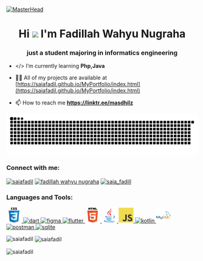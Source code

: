 [![MasterHead](https://i.pinimg.com/originals/77/ca/a3/77caa32884d735d439ade45ba37feaf2.gif)](http://www.sukeshrondla.com)

<h1 align="center">Hi <img src="https://media.giphy.com/media/hvRJCLFzcasrR4ia7z/giphy.gif" width="35"> I'm Fadillah Wahyu Nugraha </h1>

<h3 align="center">just a student majoring in informatics engineering</h3>

- </> I’m currently learning **Php,Java**

- 👨‍💻 All of my projects are available at [https://saiafadil.github.io/MyPortfolio/index.html](https://saiafadil.github.io/MyPortfolio/index.html)

- 📫 How to reach me **https://linktr.ee/masdhilz**
<img align="center" src="https://raw.githubusercontent.com/plexpt/plexpt/snake/github-snake.svg">


<h3 align="left">Connect with me:</h3>
<p align="left">
<a href="https://dev.to/saiafadil" target="blank"><img align="center" src="https://raw.githubusercontent.com/rahuldkjain/github-profile-readme-generator/master/src/images/icons/Social/devto.svg" alt="saiafadil" height="30" width="40" /></a>
<a href="https://linkedin.com/in/fadillah wahyu nugraha" target="blank"><img align="center" src="https://raw.githubusercontent.com/rahuldkjain/github-profile-readme-generator/master/src/images/icons/Social/linked-in-alt.svg" alt="fadillah wahyu nugraha" height="30" width="40" /></a>
<a href="https://instagram.com/saia_fadill" target="blank"><img align="center" src="https://raw.githubusercontent.com/rahuldkjain/github-profile-readme-generator/master/src/images/icons/Social/instagram.svg" alt="saia_fadill" height="30" width="40" /></a>
</p>

<h3 align="left">Languages and Tools:</h3>
<p align="left"> <a href="https://www.w3schools.com/css/" target="_blank" rel="noreferrer"> <img src="https://raw.githubusercontent.com/devicons/devicon/master/icons/css3/css3-original-wordmark.svg" alt="css3" width="40" height="40"/> </a> <a href="https://dart.dev" target="_blank" rel="noreferrer"> <img src="https://www.vectorlogo.zone/logos/dartlang/dartlang-icon.svg" alt="dart" width="40" height="40"/> </a> <a href="https://www.figma.com/" target="_blank" rel="noreferrer"> <img src="https://www.vectorlogo.zone/logos/figma/figma-icon.svg" alt="figma" width="40" height="40"/> </a> <a href="https://flutter.dev" target="_blank" rel="noreferrer"> <img src="https://www.vectorlogo.zone/logos/flutterio/flutterio-icon.svg" alt="flutter" width="40" height="40"/> </a> <a href="https://www.w3.org/html/" target="_blank" rel="noreferrer"> <img src="https://raw.githubusercontent.com/devicons/devicon/master/icons/html5/html5-original-wordmark.svg" alt="html5" width="40" height="40"/> </a> <a href="https://www.java.com" target="_blank" rel="noreferrer"> <img src="https://raw.githubusercontent.com/devicons/devicon/master/icons/java/java-original.svg" alt="java" width="40" height="40"/> </a> <a href="https://developer.mozilla.org/en-US/docs/Web/JavaScript" target="_blank" rel="noreferrer"> <img src="https://raw.githubusercontent.com/devicons/devicon/master/icons/javascript/javascript-original.svg" alt="javascript" width="40" height="40"/> </a> <a href="https://kotlinlang.org" target="_blank" rel="noreferrer"> <img src="https://www.vectorlogo.zone/logos/kotlinlang/kotlinlang-icon.svg" alt="kotlin" width="40" height="40"/> </a> <a href="https://www.mysql.com/" target="_blank" rel="noreferrer"> <img src="https://raw.githubusercontent.com/devicons/devicon/master/icons/mysql/mysql-original-wordmark.svg" alt="mysql" width="40" height="40"/> </a> <a href="https://postman.com" target="_blank" rel="noreferrer"> <img src="https://www.vectorlogo.zone/logos/getpostman/getpostman-icon.svg" alt="postman" width="40" height="40"/> </a> <a href="https://www.sqlite.org/" target="_blank" rel="noreferrer"> <img src="https://www.vectorlogo.zone/logos/sqlite/sqlite-icon.svg" alt="sqlite" width="40" height="40"/> </a> </p>

<p><img align="left" src="https://github-readme-stats.vercel.app/api/top-langs?username=saiafadil&show_icons=true&locale=en&layout=compact" alt="saiafadil" /></p>

<p>&nbsp;<img align="center" src="https://github-readme-stats.vercel.app/api?username=saiafadil&show_icons=true&locale=en" alt="saiafadil" /></p>

<p><img align="center" src="https://github-readme-streak-stats.herokuapp.com/?user=saiafadil&" alt="saiafadil" /></p>
